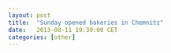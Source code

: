 ```yaml
---
layout: post
title:  "Sunday opened bakeries in Chemnitz"
date:   2013-08-11 19:39:00 CET
categories: [other]
---
```


<script src="https://gist.github.com/kabum/6204642.js"></script>
